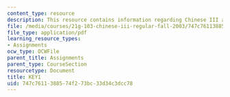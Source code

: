 ```yaml
---
content_type: resource
description: This resource contains information regarding Chinese III assignments.
file: /media/courses/21g-103-chinese-iii-regular-fall-2003/747c7611388574f273bc33d34c3dcc78_MIT21G_103F03_Key1108.pdf
file_type: application/pdf
learning_resource_types:
- Assignments
ocw_type: OCWFile
parent_title: Assignments
parent_type: CourseSection
resourcetype: Document
title: KEY1
uid: 747c7611-3885-74f2-73bc-33d34c3dcc78
---
```

